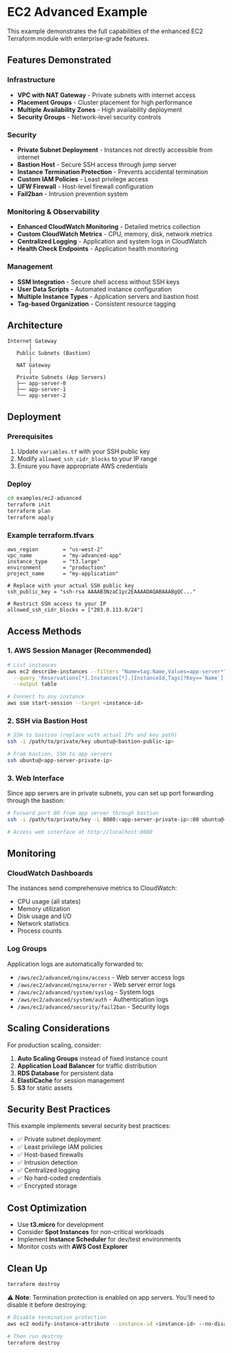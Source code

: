 # EC2 Advanced Example

This example demonstrates the full capabilities of the enhanced EC2 Terraform module with enterprise-grade features.

## Features Demonstrated

### Infrastructure
- **VPC with NAT Gateway** - Private subnets with internet access
- **Placement Groups** - Cluster placement for high performance
- **Multiple Availability Zones** - High availability deployment
- **Security Groups** - Network-level security controls

### Security
- **Private Subnet Deployment** - Instances not directly accessible from internet
- **Bastion Host** - Secure SSH access through jump server
- **Instance Termination Protection** - Prevents accidental termination
- **Custom IAM Policies** - Least privilege access
- **UFW Firewall** - Host-level firewall configuration
- **Fail2ban** - Intrusion prevention system

### Monitoring & Observability
- **Enhanced CloudWatch Monitoring** - Detailed metrics collection
- **Custom CloudWatch Metrics** - CPU, memory, disk, network metrics
- **Centralized Logging** - Application and system logs in CloudWatch
- **Health Check Endpoints** - Application health monitoring

### Management
- **SSM Integration** - Secure shell access without SSH keys
- **User Data Scripts** - Automated instance configuration
- **Multiple Instance Types** - Application servers and bastion host
- **Tag-based Organization** - Consistent resource tagging

## Architecture

```
Internet Gateway
       │
   Public Subnets (Bastion)
       │
   NAT Gateway
       │
   Private Subnets (App Servers)
   ├── app-server-0
   ├── app-server-1
   └── app-server-2
```

## Deployment

### Prerequisites
1. Update `variables.tf` with your SSH public key
2. Modify `allowed_ssh_cidr_blocks` to your IP range
3. Ensure you have appropriate AWS credentials

### Deploy
```bash
cd examples/ec2-advanced
terraform init
terraform plan
terraform apply
```

### Example terraform.tfvars
```hcl
aws_region        = "us-west-2"
vpc_name          = "my-advanced-app"
instance_type     = "t3.large"
environment       = "production"
project_name      = "my-application"

# Replace with your actual SSH public key
ssh_public_key = "ssh-rsa AAAAB3NzaC1yc2EAAAADAQABAAABgQC..."

# Restrict SSH access to your IP
allowed_ssh_cidr_blocks = ["203.0.113.0/24"]
```

## Access Methods

### 1. AWS Session Manager (Recommended)
```bash
# List instances
aws ec2 describe-instances --filters "Name=tag:Name,Values=app-server*" \
  --query 'Reservations[*].Instances[*].[InstanceId,Tags[?Key==`Name`].Value|[0],State.Name]' \
  --output table

# Connect to any instance
aws ssm start-session --target <instance-id>
```

### 2. SSH via Bastion Host
```bash
# SSH to bastion (replace with actual IPs and key path)
ssh -i /path/to/private/key ubuntu@<bastion-public-ip>

# From bastion, SSH to app servers
ssh ubuntu@<app-server-private-ip>
```

### 3. Web Interface
Since app servers are in private subnets, you can set up port forwarding through the bastion:

```bash
# Forward port 80 from app server through bastion
ssh -i /path/to/private/key -L 8080:<app-server-private-ip>:80 ubuntu@<bastion-public-ip>

# Access web interface at http://localhost:8080
```

## Monitoring

### CloudWatch Dashboards
The instances send comprehensive metrics to CloudWatch:
- CPU usage (all states)
- Memory utilization
- Disk usage and I/O
- Network statistics
- Process counts

### Log Groups
Application logs are automatically forwarded to:
- `/aws/ec2/advanced/nginx/access` - Web server access logs
- `/aws/ec2/advanced/nginx/error` - Web server error logs
- `/aws/ec2/advanced/system/syslog` - System logs
- `/aws/ec2/advanced/system/auth` - Authentication logs
- `/aws/ec2/advanced/security/fail2ban` - Security logs

## Scaling Considerations

For production scaling, consider:
1. **Auto Scaling Groups** instead of fixed instance count
2. **Application Load Balancer** for traffic distribution
3. **RDS Database** for persistent data
4. **ElastiCache** for session management
5. **S3** for static assets

## Security Best Practices

This example implements several security best practices:
- ✅ Private subnet deployment
- ✅ Least privilege IAM policies
- ✅ Host-based firewalls
- ✅ Intrusion detection
- ✅ Centralized logging
- ✅ No hard-coded credentials
- ✅ Encrypted storage

## Cost Optimization

- Use **t3.micro** for development
- Consider **Spot Instances** for non-critical workloads
- Implement **Instance Scheduler** for dev/test environments
- Monitor costs with **AWS Cost Explorer**

## Clean Up
```bash
terraform destroy
```

⚠️ **Note**: Termination protection is enabled on app servers. You'll need to disable it before destroying:

```bash
# Disable termination protection
aws ec2 modify-instance-attribute --instance-id <instance-id> --no-disable-api-termination

# Then run destroy
terraform destroy
```